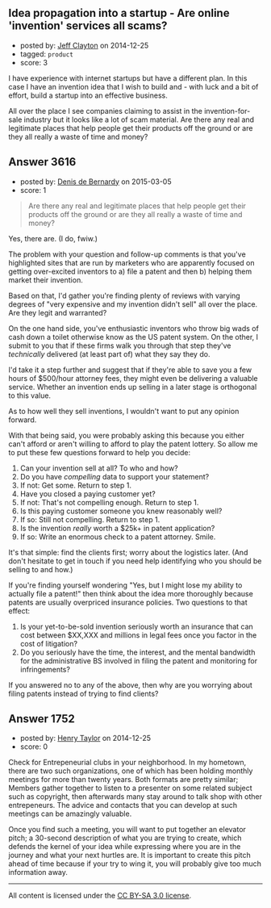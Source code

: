 ## Idea propagation into a startup - Are online 'invention' services all scams?

- posted by: [Jeff Clayton](https://stackexchange.com/users/2591618/jeff-clayton) on 2014-12-25
- tagged: `product`
- score: 3

I have experience with internet startups but have a different plan. In this case I have an invention idea that I wish to build and - with luck and a bit of effort, build a startup into an effective business.

All over the place I see companies claiming to assist in the invention-for-sale industry but it looks like a lot of scam material. Are there any real and legitimate places that help people get their products off the ground or are they all really a waste of time and money?


## Answer 3616

- posted by: [Denis de Bernardy](https://stackexchange.com/users/182468/denis-de-bernardy) on 2015-03-05
- score: 1

> Are there any real and legitimate places that help people get their products off the ground or are they all really a waste of time and money?

Yes, there are. (I do, fwiw.)

The problem with your question and follow-up comments is that you've highlighted sites that are run by marketers who are apparently focused on getting over-excited inventors to a) file a patent and then b) helping them market their invention.

Based on that, I'd gather you're finding plenty of reviews with varying degrees of "very expensive and my invention didn't sell" all over the place. Are they legit and warranted?

On the one hand side, you've enthusiastic inventors who throw big wads of cash down a toilet otherwise know as the US patent system. On the other, I submit to you that if these firms walk you through that step they've *technically* delivered (at least part of) what they say they do.

I'd take it a step further and suggest that if they're able to save you a few hours of $500/hour attorney fees, they might even be delivering a valuable service. Whether an invention ends up selling in a later stage is orthogonal to this value.

As to how well they sell inventions, I wouldn't want to put any opinion forward.

With that being said, you were probably asking this because you either can't afford or aren't willing to afford to play the patent lottery. So allow me to put these few questions forward to help you decide:

 1. Can your invention sell at all? To who and how?
 2. Do you have *compelling* data to support your statement?
 3. If not: Get some. Return to step 1.
 4. Have you closed a paying customer yet?
 5. If not: That's not compelling enough. Return to step 1.
 6. Is this paying customer someone you knew reasonably well?
 7. If so: Still not compelling. Return to step 1.
 8. Is the invention *really* worth a $25k+ in patent application?
 9. If so: Write an enormous check to a patent attorney. Smile.

It's that simple: find the clients first; worry about the logistics later. (And don't hesitate to get in touch if you need help identifying who you should be selling to and how.)

If you're finding yourself wondering "Yes, but I might lose my ability to actually file a patent!" then think about the idea more thoroughly because patents are usually overpriced insurance policies. Two questions to that effect:

1. Is your yet-to-be-sold invention seriously worth an insurance that can cost between $XX,XXX and millions in legal fees once you factor in the cost of litigation?
2. Do you seriously have the time, the interest, and the mental bandwidth for the administrative BS involved in filing the patent and monitoring for infringements?

If you answered no to any of the above, then why are you worrying about filing patents instead of trying to find clients?


## Answer 1752

- posted by: [Henry Taylor](https://stackexchange.com/users/1734959/henry-taylor) on 2014-12-25
- score: 0

Check for Entrepeneurial clubs in your neighborhood.  In my hometown, there are two such organizations, one of which has been holding monthly meetings for more than twenty years.  Both formats are pretty similar; Members gather together to listen to a presenter on some related subject such as copyright, then afterwards many stay around to talk shop with other entrepeneurs.  The advice and contacts that you can develop at such meetings can be amazingly valuable.

Once you find such a meeting, you will want to put together an elevator pitch; a 30-second description of what you are trying to create, which defends the kernel of your idea while expressing where you are in the journey and what your next hurtles are.  It is important to create this pitch ahead of time because if your try to wing it, you will probably give too much information away.



---

All content is licensed under the [CC BY-SA 3.0 license](https://creativecommons.org/licenses/by-sa/3.0/).

